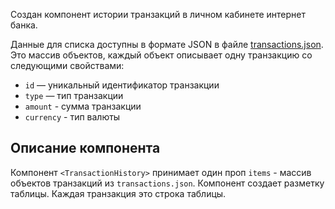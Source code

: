 Создан компонент истории транзакций в личном кабинете интернет банка.

Данные для списка доступны в формате JSON в файле
[transactions.json](./transactions.json). Это массив объектов, каждый объект
описывает одну транзакцию со следующими свойствами:

- `id` — уникальный идентификатор транзакции
- `type` — тип транзакции
- `amount` - сумма транзакции
- `currency` - тип валюты

## Описание компонента

Компонент `<TransactionHistory>` принимает один проп `items` - массив объектов
транзакций из `transactions.json`. Компонент создает разметку таблицы. Каждая
транзакция это строка таблицы.
